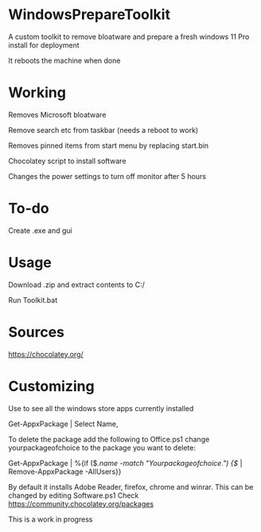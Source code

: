 # WindowsPrepareToolkit
A custom toolkit to remove bloatware and prepare a fresh windows 11 Pro install for deployment

It reboots the machine when done

# Working
Removes Microsoft bloatware

Remove search etc from taskbar (needs a reboot to work)

Removes pinned items from start menu by replacing start.bin

Chocolatey script to install software

Changes the power settings to turn off monitor after 5 hours



# To-do

Create .exe and gui

# Usage
Download .zip and extract contents to C:/

Run Toolkit.bat


# Sources
https://chocolatey.org/

# Customizing
Use to see all the windows store apps currently installed

Get-AppxPackage | Select Name,

To delete the package add the following to Office.ps1 change yourpackageofchoice to the package you want to delete:

Get-AppxPackage | %{if ($_.name -match "Yourpackageofchoice.") {$_ | Remove-AppxPackage -AllUsers}}


By default it installs Adobe Reader, firefox, chrome and winrar. This can be changed by editing Software.ps1 Check https://community.chocolatey.org/packages


This is a work in progress
